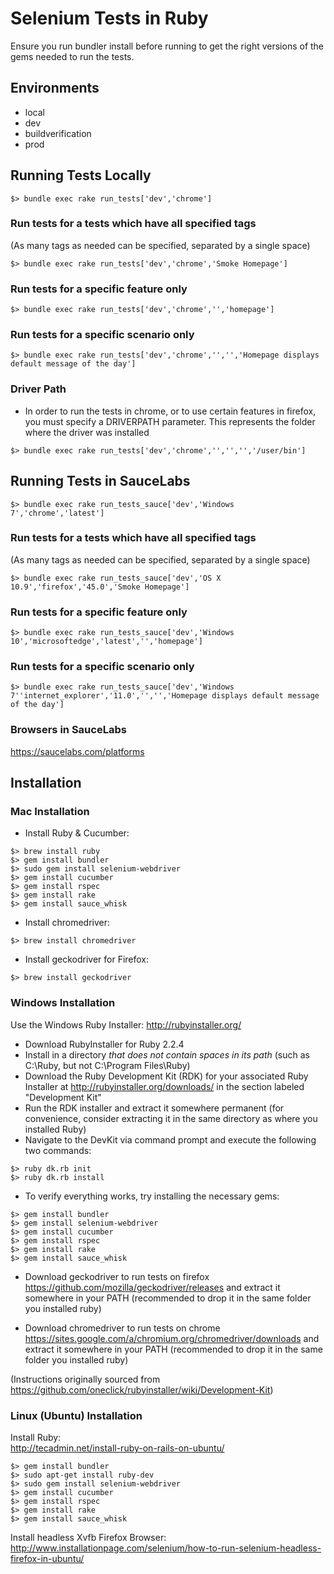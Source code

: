 # Selenium Tests in Ruby
Ensure you run bundler install before running to get the right versions of the gems needed to run the tests.

## Environments
- local
- dev
- buildverification
- prod
## Running Tests Locally
```
$> bundle exec rake run_tests['dev','chrome']
```
### Run tests for a tests which have all specified tags 
(As many tags as needed can be specified, separated by a single space)
```
$> bundle exec rake run_tests['dev','chrome','Smoke Homepage']
```
### Run tests for a specific feature only
```
$> bundle exec rake run_tests['dev','chrome','','homepage']
```
### Run tests for a specific scenario only
```
$> bundle exec rake run_tests['dev','chrome','','','Homepage displays default message of the day']
```
### Driver Path
* In order to run the tests in chrome, or to use certain features in firefox, you must specify a DRIVERPATH parameter. This represents the folder where the driver was installed
```
$> bundle exec rake run_tests['dev','chrome','','','','/user/bin']
```

## Running Tests in SauceLabs 
```
$> bundle exec rake run_tests_sauce['dev','Windows 7','chrome','latest']
```
### Run tests for a tests which have all specified tags 
(As many tags as needed can be specified, separated by a single space)
```
$> bundle exec rake run_tests_sauce['dev','OS X 10.9','firefox','45.0','Smoke Homepage']
```
### Run tests for a specific feature only
```
$> bundle exec rake run_tests_sauce['dev','Windows 10','microsoftedge','latest','','homepage']
```
### Run tests for a specific scenario only
```
$> bundle exec rake run_tests_sauce['dev','Windows 7''internet_explorer','11.0','','','Homepage displays default message of the day']
```
### Browsers in SauceLabs
https://saucelabs.com/platforms

## Installation

### Mac Installation
* Install Ruby & Cucumber:
```
$> brew install ruby
$> gem install bundler
$> sudo gem install selenium-webdriver
$> gem install cucumber
$> gem install rspec
$> gem install rake
$> gem install sauce_whisk
```
* Install chromedriver:
```
$> brew install chromedriver
```
* Install geckodriver for Firefox:
```
$> brew install geckodriver
```
### Windows Installation
Use the Windows Ruby Installer: http://rubyinstaller.org/

* Download RubyInstaller for Ruby 2.2.4
* Install in a directory *that does not contain spaces in its path* (such as C:\Ruby, but not C:\Program Files\Ruby)
* Download the Ruby Development Kit (RDK) for your associated Ruby Installer at http://rubyinstaller.org/downloads/ in the section labeled "Development Kit"
* Run the RDK installer and extract it somewhere permanent (for convenience, consider extracting it in the same directory as where you installed Ruby)
* Navigate to the DevKit via command prompt and execute the following two commands:

```
$> ruby dk.rb init
$> ruby dk.rb install
```

* To verify everything works, try installing the necessary gems:

```
$> gem install bundler
$> gem install selenium-webdriver
$> gem install cucumber
$> gem install rspec
$> gem install rake
$> gem install sauce_whisk
```

* Download geckodriver to run tests on firefox https://github.com/mozilla/geckodriver/releases and extract it somewhere in your PATH (recommended to drop it in the same folder you installed ruby)

* Download chromedriver to run tests on chrome https://sites.google.com/a/chromium.org/chromedriver/downloads and extract it somewhere in your PATH (recommended to drop it in the same folder you installed ruby)

(Instructions originally sourced from https://github.com/oneclick/rubyinstaller/wiki/Development-Kit)

### Linux (Ubuntu) Installation
Install Ruby:<br/>
http://tecadmin.net/install-ruby-on-rails-on-ubuntu/
```
$> gem install bundler
$> sudo apt-get install ruby-dev
$> sudo gem install selenium-webdriver
$> gem install cucumber
$> gem install rspec
$> gem install rake
$> gem install sauce_whisk
```
Install headless Xvfb Firefox Browser:<br/>
http://www.installationpage.com/selenium/how-to-run-selenium-headless-firefox-in-ubuntu/
